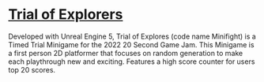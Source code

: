 # [Trial of Explorers](https://edwardvonbock.itch.io/trial-of-explorers)

Developed with Unreal Engine 5, Trial of Explores (code name Minifight) is a Timed Trial Minigame for the 2022 20 Second Game Jam. This Minigame is a first person 2D platformer that focuses on random generation to make each playthrough new and exciting. Features a high score counter for users top 20 scores.

